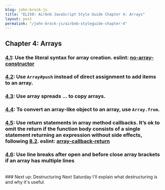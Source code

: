 ```yaml
---
blog: john-brock-js
title: "ELI50: Airbnb JavaScript Style Guide Chapter 4: Arrays"
layout: post
permalink: "/john-brock-js/airbnb-styleguide-chapter-4"
---
```


## Chapter 4: Arrays
### [4.1][4.1]: Use the literal syntax for array creation. eslint: [no-array-constructor][no-array-constructor]
### [4.2][4.2]: Use `Array#push` instead of direct assignment to add items to an array.
### [4.3][4.3]: Use array spreads ... to copy arrays.
### [4.4][4.4]: To convert an array-like object to an array, use `Array.from`.
### [4.5][4.5]: Use return statements in array method callbacks. It’s ok to omit the return if the function body consists of a single statement returning an expression without side effects, following [8.2][8.2]. eslint: [array-callback-return][array-callback-return]
### [4.6][4.6]: Use line breaks after open and before close array brackets if an array has multiple lines

<br>
### Next up: Destructuring
Next Saturday I'll explain what destructuring is and why it's useful.

[style guide]: https://github.com/airbnb/javascript#types--primitives
[airbnb]: https://www.airbnb.com/

[4.1]: https://github.com/airbnb/javascript#arrays--literals
[4.2]: https://github.com/airbnb/javascript#arrays--push
[4.3]: https://github.com/airbnb/javascript#es6-array-spreads
[4.4]: https://github.com/airbnb/javascript#arrays--from
[4.5]: https://github.com/airbnb/javascript#arrays--callback-return
[4.6]: https://github.com/airbnb/javascript#arrays--bracket-newline
[8.2]: https://github.com/airbnb/javascript#arrows--implicit-return

[no-array-constructor]: http://eslint.org/docs/rules/no-array-constructor.html
[array-callback-return]:http://eslint.org/docs/rules/array-callback-return